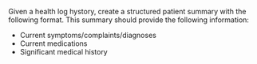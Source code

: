 Given a health log hystory, create a structured patient summary with the following format. This summary should provide the following information:

- Current symptoms/complaints/diagnoses
- Current medications
- Significant medical history

